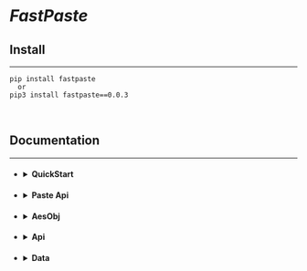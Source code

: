 <h1><strong><em>FastPaste</em></strong></h1>
<h2>Install</h2>
<hr>
<pre>
<code class="language-python">pip install fastpaste<br>  or<br>pip3 install fastpaste==0.0.3</pre></code>
<br>
<h2>Documentation</h3>
<hr>
<ul>
<li>
    <h4>
    <details>
        <summary>QuickStart</summary>
        <h5>
        <blockquote>
            <h4>Ngrok Server Paste Example</h4>
            <blockquote>This is an example of a server that forwards any local running port over a ngrok tcp tunnel. Then uploads the randomly generated ngrok tunnel url to <a href="https://www.pastesite.org/about">PasteSite.org<a> using the authour specified during setup. (this is what the client will search to find the tunnel url)</p></blockquote>
            <details><summary>Server.py</summary><br>
            <pre><code class="language-python">import os, fastpaste, pyngrok.ngrok as ngrok, time<br>authKey=input("What is Your Ngrok Auth Token?: ")<br>ServerPort=input("What is the port Of The Local Running Server?(Ex. WebServer is 80): ")<br>Username=input("What is the User you Would Like To Make Pastes With?: ")<br>fastpaste.Data.UserName=Username<br>fastpaste.Data.DefSilent=True<br>if(os.path.exists(os.getcwd()+"/keys.txt")!=True):<br>    ky=fastpaste.AesObj.gen()<br>    input(f"Generating Keys.txt For the Encryption. The Client MUST Have The Same Keys.txt For Encryption\n{ky}\nPress Enter To Continue...")<br>    fastpaste.Data.KeyData=ky<br>else:<br>    fastpaste.Data.KeyData=fastpaste.AesObj.keyfile2Tup(os.getcwd()+"/keys.txt")<br>server=ngrok.connect(f"127.0.0.1:{ServerPort}", "http" if(input("Would You Like To Use Tcp?[y/n]: ")!="y") else "tcp", pyngrok_config=ngrok.conf.PyngrokConfig(auth_token=authKey))<br>print(f"Started Server At {server.public_url}")<br>print("Pasteing Encrypted Server Url to pastesite.org")<br>if(fastpaste.PasteApi.Paste("", str(server.public_url))):<br>    print("Pasted Successfully")<br>s=time.time()<br>while(True):<br>    try:<br>        os.system("cls" if(os.sep == "\\") else "clear")<br>        print(f"Runtime: {fastpaste.Data.time_convert(time.time()-s)}")<br>        print("Running: True\n")<br>    except KeyboardInterrupt:<br>        pass<br>        try:<br>            ngrok.disconnect(server.public_url)<br>        except Exception:<br>            pass<br>        os.system("cls" if(os.sep == "\\") else "clear")<br>        print(f"Final Runtime: {fastpaste.Data.time_convert(time.time()-s)}")<br>        print("Running: False\n")<br>        break</code></pre></details>
            <h4>Ngrok Client Paste Example</h4>
            <blockquote>This is an example of a client that will automatically search for pastes from the specified user  on <a href="https://www.pastesite.org/about">PasteSite.org<a> Then Will Decrypt the Ngrok Url Using The SAME keys.txt As the Server.py</p></blockquote>
            <details><summary>Client.py</summary><br>
            <pre><code class="language-python">import os, fastpaste<br>Username=input("What is the User you Would Like To Make Pastes With?: ")<br>fastpaste.Data.DefSilent=bool(False if(input("Verbose?[y/n]: ")!='y') else True)<br>fastpaste.Data.UserName=Username<br>fastpaste.Data.DefSilent=True<br>if(os.path.exists(os.getcwd()+"/keys.txt")==True):<br>    fastpaste.Data.KeyData=fastpaste.AesObj.keyfile2Tup(os.getcwd()+"/keys.txt")<br>else:<br>    print("Can't Decrypt Data Without Keys.txt In the Current Dir")<br>os.system("cls" if(os.sep == "\\") else "clear")<br>print("Waiting For Paste...\nPress ^C to Stop")<br>pasteObj, Pastetxt, runtime=fastpaste.PasteApi.WaitForPaste(5)<br>os.system("cls" if(os.sep == "\\") else "clear")<br>print(f"Found Paste!\nRuntime: {runtime}\nThe Server Url Is {Pastetxt}")</code></pre></details>
        </blockquote>        
        </h5>
    </details>    
</li>
<li>
    <h4>
    <details>
        <summary>Paste Api</summary>
        <h5>
        <blockquote>
            <details><summary>PasteApi.Paste(title: str, data: str)</summary><br>              
            <pre><code class="language-python"># Description: Creates A New Paste Under The UserName <br>PasteApi.Paste(title="Title For New Paste", data="Unencrypted Data To Be Automatically Encrypted And Pasted To pastesite.org")<br># Returns True Or Raises an Exception #
            </code></pre></details>
            <details><summary>PasteApi.GetLastPaste()</summary><br>                            
            <pre><code class="language-python"># Description: Retrives The Most Recent Paste Posted To the Site from the Data.UserName as a PasteObj <br>PasteApi.GetLastPaste()<br>
            </code></pre></details>
            <details><summary>PasteApi.Scrape(paste: dict)</summary><br>                       
            <pre><code class="language-python"># Description: Retrives The Dencrypted PasteData From the PasteObj As A String<br>PasteApi.Scrape(paste=PasteObj)<br>
            </code></pre></details>
            <details><summary>PasteApi.SearchByTitle(title: str, NumOfPages: int)</summary><br>
            <pre><code class="language-python"># Description: Retrives A List Of PastObj With The Specified Title<br>PasteApi.SearchByTitle(title=str("ExampleTitle"), NumOfPages=int(1))<br>
            </code></pre></details>
            <details><summary>PasteApi.SearchByUser(user: str, NumOfPages: int)</summary><br>  
            <pre><code class="language-python"># Description: Retrives A List Of PastObj From The Specified User<br>PasteApi.SearchByUser(user=str("RandomUser"), NumOfPages=int(1))<br>
            </code></pre></details>
            <details><summary>PasteApi.SearchByLang(lang: str, NumOfPages: int)</summary><br>  
            <pre><code class="language-python"># Description: Retrives A List Of PastObj With The Lang Format<br>PasteApi.SearchByLang(lang=str('text'), NumOfPages=int(1))
            </code></pre></details>
            <details><summary>PasteApi.WaitForPaste(RefreshTime: int)</summary><br>
            <pre><code class="language-python"># Description: Retrives The Most Recent PasteObj Of the Last Paste From Data.UserName, If No Paste Is Found The Function Will Wait int(RefreshTime) Seconds Before Searching Again Until It Has Found A Paste<br>PasteApi.WaitForPaste(RefreshTime=int(5))
            </code></pre></details>
            <details><summary>PasteObj And PasteList</summary><br>
            <pre><code class="language-python"># PasteObj is a dict of a paste found on pastesite.org #<br>PasteObj=dict({<br>"url":   "Url Of The Paste",              <br>"code":  "QuickCode Of The Url",             <br>"title": "Title Of The Paste",               <br>"user":  "Authour Of The Paste",             <br>"lang":  "Format of the Paste's data",       <br>"time":  "How Long Ago The Paste Was Posted" <br>})<br>PasteObj=dict({"url": "https://pastesite.org/view/e2e770be", "code": "e2e770be", "title": "ExampleTitle", "user": "Example UserName", "lang": "text", "time": "4 Minutes ago."})<br>PasteList=[PasteObj, PasteObj, PasteObj, PasteObj, PasteObj, PasteObj]
            </code></pre></details>
        </blockquote>        
        </h5>
    </details>
</li>
<li>
    <h4>
    <details>
        <summary>AesObj</summary>
        <h5>
        <blockquote>
            <details><summary>AesObj.gen()</summary><br>
            <pre><code class="language-python"># Description: A Function For Generating A Keys.txt File<br>AesObj.gen()<br># Returns a List Of [AesKey, AesIV] that were written to the new keys.txt</code></pre></details>
            <details><summary>AesObj.keyfile2Tup(path: str)</summary><br>
            <pre><code class="language-python"># Description: A Function Used For Getting The Keys From A File<br>AesObj.keyfile2Tup(path="keys.txt")<br># Returns a List Of [AesKey, AesIV] From the Specified File</code></pre></details>
            <details><summary>AesObj.Enc(data: str)</summary><br>        
            <pre><code class="language-python"># Description: Encrypts Passed Data<br>AesObj.Enc(data="Data To Encrypt")<br># Returns a Bytes String Of the Data Encrypted using the keys from Data.KeyData</code></pre></details>
            <details><summary>AesObj.Denc(data: bytes)</summary><br>
            <pre><code class="language-python"># Description: Dencrypts Passed Data<br>AesObj.Denc(data=b"Bytes String Of Encrypted Data") # For Bytes String You Could Also pass data=bytes("Bytes String Of Encrypted Data".encode('utf8'))<br># Returns The Dencrypted Data Of the Bytes String </code></pre></details>
        </blockquote>      
        </h5>
    </details>    
</li>
<li>
    <h4>
    <details>
        <summary>Api</summary>
        <h5>
        <blockquote>
            <details><summary>api.scrapePastes(NumOfPages: int)</summary><br>
            <pre><code class="language-python"># Description: Gets All Pastes Up To the Specified Page Number<br>api.scrapePastes(NumOfPages=1)<br># Returns A List of PasteObj of All Pastes On Every Page </code></pre></details>
            <details><summary>api.paste(title: str, data: str, user: str, expire: str, lang: str, keys: list)</summary><br>
            <pre><code class="language-python"># Description: Creates a Paste<br>api.paste(title="Example Title", data="Data To Be Encrypted", user="RandomUser", expire=Data.ExpireOptionsList[Data.ExpireInt], keys="Keys To Dencrypt Paste Data")<br># Returns True If The Paste Was successful Or False If It Was Not</code></pre></details>
            <details><summary>api.scrapeUser(NumOfPages: int)</summary><br>
            <pre><code class="language-python"># Description: Gets All Of the Pastes Found From The Default User <br># A Quicker Impementaion of Scraping pastesite.org for The Data.UserName <br>api.scrapeUser(NumOfPages=1)<br># Returns a List Of PasteObj  Of All Pastes Found From The User</code></pre></details>
            <details><summary>api.searchPastes(PasteList: list, **kwargs)</summary><br>
            <pre><code class="language-python"># Description: Filters Pastes In PasteList With The Specified Paramater <br>api.searchPastes(PasteList, **kwargs={user="User To Filter For", title="Title To Filter For", lang="Lang/Format To Filter For"})<br># Returns List Of PasteObj With The Specified Paramater</code></pre></details>
            <details><summary>api.scrapePaste(paste: dict, keys: list)</summary><br>
            <pre><code class="language-python"># Description: Scrapes The Data From A Paste Using the Keys Passed <br>api.scrapePaste(paste=PasteObj, keys="Keys To Dencrypt Paste Data")<br># Returns The Dencrypted Data Of the Paste</code></pre></details>
        </blockquote>        
        </h5>
    </details>    
</li>
<li>
    <h4>
    <details>
        <summary>Data</summary>
        <h5>
        <blockquote>
            <pre><code class="language-python">Data.UserName="Default UserName To Search For And Paste To"<br>Data.KeyData=[AesKey, AesIV]<br>Data.ExpireInt=1<br>Data.ExpireOptionsList=["burn", "5", "60", "1440", "10080", "40320", "483840"]<br>Data.DefScrapeNum=1<br>Data.DefSilent=False</code></pre>
        </blockquote>        
        </h5>
    </details>    
</li>
</ul>
